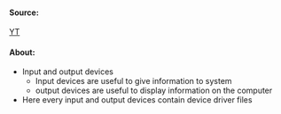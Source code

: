 #### Source:
[YT](https://www.youtube.com/watch?v=rAMVA1QJUhU&list=PLXj4XH7LcRfDrdQuJTHIPmKMpa7eYVaPm&index=5)


#### About:

* Input and output devices
	* Input devices are useful to give information to system
	* output devices are useful to display information on the computer
* Here every input and output devices contain device driver files

